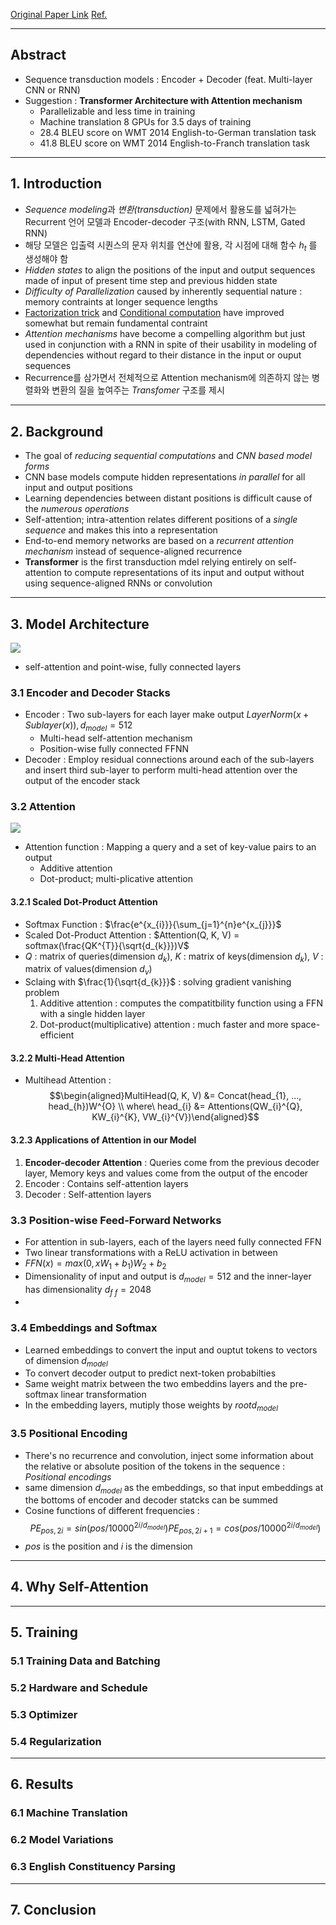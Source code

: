[Original Paper Link](https://arxiv.org/abs/1706.03762)
[Ref.](https://incredible.ai/nlp/2020/02/29/Transformer/)

---
## Abstract

- Sequence transduction models : Encoder + Decoder (feat. Multi-layer CNN or RNN)
- Suggestion : **Transformer Architecture with Attention mechanism**
	- Parallelizable and less time in training
	- Machine translation 8 GPUs for 3.5 days of training
	- 28.4 BLEU score on WMT 2014 English-to-German translation task
	- 41.8 BLEU score on WMT 2014 English-to-Franch translation task

---
## 1. Introduction

- *Sequence modeling*과 *변환(transduction)* 문제에서 활용도를 넓혀가는 Recurrent 언어 모델과 Encoder-decoder 구조(with RNN, LSTM, Gated RNN)
- 해당 모델은 입출력 시퀀스의 문자 위치를 연산에 활용, 각 시점에 대해 함수 $h_{t}$ 를 생성해야 함
- *Hidden states* to align the positions of the input and output sequences made of input of present time step and previous hidden state
- *Difficulty of Parallelization* caused by inherently sequential nature : memory contraints at longer sequence lengths
- [Factorization trick](https://arxiv.org/abs/1703.10722) and [Conditional computation](https://arxiv.org/abs/1701.06538) have improved somewhat but remain fundamental contraint
- *Attention mechanisms* have become a compelling algorithm but just used in conjunction with a RNN in spite of their usability in modeling of dependencies without regard to their distance in the input or ouput sequences
- Recurrence를 삼가면서 전체적으로 Attention mechanism에 의존하지 않는 병렬화와 변환의 질을 높여주는 *Transfomer* 구조를 제시

---
## 2. Background

- The goal of *reducing sequential computations* and *CNN based model forms*
- CNN base models compute hidden representations *in parallel* for all input and output positions
- Learning dependencies between distant positions is difficult cause of the *numerous operations*
- Self-attention; intra-attention relates different positions of a *single sequence* and makes this into a representation
- End-to-end memory networks are based on a *recurrent attention mechanism* instead of sequence-aligned recurrence
- **Transformer** is the first transduction mdel relying entirely on self-attention to compute representations of its input and output without using sequence-aligned RNNs or convolution

---
## 3. Model Architecture

![](Attatched/Pasted%20image%2020240415092511.png)

- self-attention and point-wise, fully connected layers
### 3.1 Encoder and Decoder Stacks

- Encoder : Two sub-layers for each layer make output $LayerNorm(x+Sublayer(x)), d_{model}=512$
	- Multi-head self-attention mechanism
	- Position-wise fully connected FFNN
- Decoder : Employ residual connections around each of the sub-layers and insert third sub-layer to perform multi-head attention over the output of the encoder stack
### 3.2 Attention

![](../Attatched/Pasted%20image%2020240415195408.png)

- Attention function : Mapping a query and a set of key-value pairs to an output
	- Additive attention
	- Dot-product; multi-plicative attention
#### 3.2.1 Scaled Dot-Product Attention

- Softmax Function : $\frac{e^{x_{i}}}{\sum_{j=1}^{n}e^{x_{j}}}$
- Scaled Dot-Product Attention : $Attention(Q, K, V) = softmax(\frac{QK^{T}}{\sqrt{d_{k}}})V$
- $Q$ : matrix of queries(dimension $d_{k}$), $K$ : matrix of keys(dimension $d_{k}$), $V$ : matrix of values(dimension $d_{v}$)
- Sclaing with $\frac{1}{\sqrt{d_{k}}}$ : solving gradient vanishing problem
	1. Additive attention : computes the compatitbility function using a FFN with a single hidden layer
	2. Dot-product(multiplicative) attention : much faster and more space-efficient
#### 3.2.2 Multi-Head Attention

- Multihead Attention : $$\begin{aligned}MultiHead(Q, K, V) &= Concat(head_{1}, ..., head_{h})W^{O} \\
where\ head_{i} &= Attentions(QW_{i}^{Q}, KW_{i}^{K}, VW_{i}^{V})\end{aligned}$$

#### 3.2.3 Applications of Attention in our Model

1. **Encoder-decoder Attention** : Queries come from the previous decoder layer, Memory keys and values come from the output of the encoder
2. Encoder : Contains self-attention layers
3. Decoder : Self-attention layers

### 3.3 Position-wise Feed-Forward Networks

- For attention in sub-layers, each of the layers need fully connected FFN
- Two linear transformations with a ReLU activation in between
- $FFN(x) = max(0, xW_{1} + b_{1})W_{2} + b_{2}$
- Dimensionality of input and output is $d_{model} = 512$ and the inner-layer has dimensionality $d_{f \ f} = 2048$
- 

### 3.4 Embeddings and Softmax

- Learned embeddings to convert the input and ouptut tokens to vectors of dimension $d_{model}$ 
- To convert decoder output to predict next-token probabilties
- Same weight matrix between the two embeddins layers and the pre-softmax linear transformation
- In the embedding layers, mutiply those weights by ${root}{d_{model}}$ 

### 3.5 Positional Encoding

- There's no recurrence and convolution, inject some information about the relative or absolute position of the tokens in the sequence : *Positional encodings*
- same dimension $d_{model}$ as the embeddings, so that input embeddings at the bottoms of encoder and decoder statcks can be summed
- Cosine functions of different frequencies : $$PE_{pos,2i}=sin(pos/10000^{2i/d_{model}}) PE_{pos,2i+1}=cos(pos/10000^{2i/d_{model}})$$
- $pos$ is the position and $i$ is the dimension
---
## 4. Why Self-Attention

---
## 5. Training

### 5.1 Training Data and Batching

### 5.2 Hardware and Schedule

### 5.3 Optimizer

### 5.4 Regularization

---
## 6. Results

### 6.1 Machine Translation

### 6.2 Model Variations
### 6.3 English Constituency Parsing

---
## 7. Conclusion

